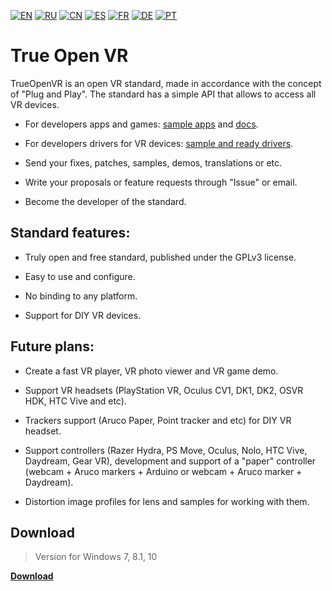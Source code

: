 [![EN](https://user-images.githubusercontent.com/9499881/33184537-7be87e86-d096-11e7-89bb-f3286f752bc6.png)](https://github.com/TrueOpenVR/TrueOpenVR-Core/blob/master/README.md) 
[![RU](https://user-images.githubusercontent.com/9499881/27683795-5b0fbac6-5cd8-11e7-929c-057833e01fb1.png)](https://github.com/TrueOpenVR/TrueOpenVR-Core/blob/master/README.RU.md) 
[![CN](https://user-images.githubusercontent.com/9499881/31012373-978ce414-a522-11e7-9936-387b1c530e2f.png)](https://github.com/TrueOpenVR/TrueOpenVR-Core/blob/master/README.CN.md) 
[![ES](https://user-images.githubusercontent.com/9499881/31012379-9d8f7764-a522-11e7-8bf4-739077369e8b.png)](https://github.com/TrueOpenVR/TrueOpenVR-Core/blob/master/README.ES.md) 
[![FR](https://user-images.githubusercontent.com/9499881/31012387-a7b4aaac-a522-11e7-8485-36ce58dc2d4a.png)](https://github.com/TrueOpenVR/TrueOpenVR-Core/blob/master/README.FR.md) 
[![DE](https://user-images.githubusercontent.com/9499881/31012392-ac051326-a522-11e7-9c8c-2186ddf553d0.png)](https://github.com/TrueOpenVR/TrueOpenVR-Core/blob/master/README.DE.md) 
[![PT](https://user-images.githubusercontent.com/9499881/31012384-a1d1b544-a522-11e7-8a13-3cb53450d55c.png)](https://github.com/TrueOpenVR/TrueOpenVR-Core/blob/master/README.PT.md)
# True Open VR
TrueOpenVR is an open VR standard, made in accordance with the concept of "Plug and Play". The standard has a simple API that allows to access all VR devices.

- For developers apps and games: [sample apps](https://github.com/TrueOpenVR/TrueOpenVR-Samples) and [docs](https://github.com/TrueOpenVR/TrueOpenVR-Core/tree/master/Docs).

- For developers drivers for VR devices: [sample and ready drivers](https://github.com/TrueOpenVR/TrueOpenVR-Drivers).

- Send your fixes, patches, samples, demos, translations or etc.

- Write your proposals or feature requests through "Issue" or email.

- Become the developer of the standard.

## Standard features:
- Truly open and free standard, published under the GPLv3 license.

- Easy to use and configure.

- No binding to any platform.

- Support for DIY VR devices.

## Future plans:

- Create a fast VR player, VR photo viewer and VR game demo.

- Support VR headsets (PlayStation VR, Oculus CV1, DK1, DK2, OSVR HDK, HTC Vive and etc).

- Trackers support (Aruco Paper, Point tracker and etc) for DIY VR headset.

- Support controllers (Razer Hydra, PS Move, Oculus, Nolo, HTC Vive, Daydream, Gear VR), development and support of a "paper" controller (webcam + Aruco markers + Arduino or webcam + Aruco marker + Daydream).

- Distortion image profiles for lens and samples for working with them.

## Download
>Version for Windows 7, 8.1, 10

**[Download](https://github.com/TrueOpenVR/TrueOpenVR-Core/releases)**